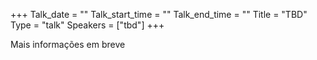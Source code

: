 +++
Talk_date = ""
Talk_start_time = ""
Talk_end_time = ""
Title = "TBD"
Type = "talk"
Speakers = ["tbd"]
+++

Mais informações em breve
